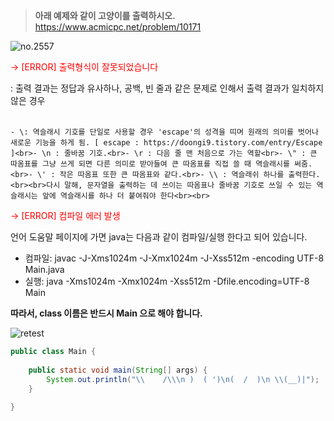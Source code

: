 > **아래 예제와 같이 고양이를 출력하시오.** <br>
https://www.acmicpc.net/problem/10171

![no.2557](https://img1.daumcdn.net/thumb/R1280x0/?scode=mtistory2&fname=https%3A%2F%2Fblog.kakaocdn.net%2Fdn%2FckoLkO%2FbtrxhOhidpO%2FfQkQH7Fl6GST3Wdbx85Ldk%2Fimg.png "no.10171")


<span style="color:red">→ [ERROR] 출력형식이 잘못되었습니다<br></span>

: 출력 결과는 정답과 유사하나, 공백, 빈 줄과 같은 문제로 인해서 출력 결과가 일치하지 않은 경우<br><br>

    - \: 역슬래시 기호를 단일로 사용할 경우 'escape'의 성격을 띠며 원래의 의미를 벗어나 새로운 기능을 하게 됨. [ escape : https://doongi9.tistory.com/entry/Escape​ ]<br>- \n : 줄바꿈 기호.<br>- \r : 다음 줄 맨 처음으로 가는 역할<br>- \" : 큰 따옴표를 그냥 쓰게 되면 다른 의미로 받아들여 큰 따옴표를 직접 쓸 때 역슬래시를 써줌.<br>- \' : 작은 따옴표 또한 큰 따옴표와 같다.<br>- \\ : 역슬래쉬 하나를 출력한다.<br><br>다시 말해, 문자열을 출력하는 데 쓰이는 따옴표나 줄바꿈 기호로 쓰일 수 있는 역슬래시는 앞에 역슬래시를 하나 더 붙여줘야 한다<br><br>    


<span style="color:red">→ [ERROR] 컴파일 에러 발생<br></span>

언어 도움말 페이지에 가면 java는 다음과 같이 컴파일/실행 한다고 되어 있습니다.<br>

- 컴파일: javac -J-Xms1024m -J-Xmx1024m -J-Xss512m -encoding UTF-8 Main.java<br>
- 실행: java -Xms1024m -Xmx1024m -Xss512m -Dfile.encoding=UTF-8 Main<br>

**따라서, class 이름은 반드시 Main 으로 해야 합니다.**<br>

![retest](https://img1.daumcdn.net/thumb/R1280x0/?scode=mtistory2&fname=https%3A%2F%2Fblog.kakaocdn.net%2Fdn%2Fb1zi20%2Fbtrxgv9Y8ZK%2FrajcLZBupkB7Q7AXo7Imj0%2Fimg.png "retest")

```java
public class Main {
    
    public static void main(String[] args) {
        System.out.println("\\    /\\\n )  ( ')\n(  /  )\n \\(__)|");
    }
 
}

```
